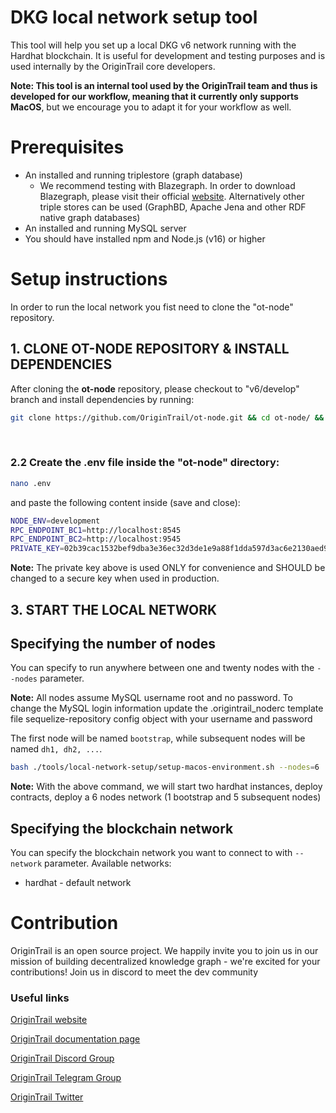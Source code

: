 # DKG local network setup tool

This tool will help you set up a local DKG v6 network running with the Hardhat blockchain. It is useful for development and testing purposes and is used internally by the OriginTrail core developers.
<br/>

**Note: This tool is an internal tool used by the OriginTrail team and thus is developed for our workflow, meaning that it currently only supports MacOS**, but we encourage you to adapt it for your workflow as well.

# Prerequisites

-   An installed and running triplestore (graph database)
    -   We recommend testing with Blazegraph. In order to download Blazegraph, please visit their official [website](https://blazegraph.com/). Alternatively other triple stores can be used (GraphBD, Apache Jena and other RDF native graph databases)
-   An installed and running MySQL server
-   You should have installed npm and Node.js (v16) or higher

# Setup instructions

In order to run the local network you fist need to clone the "ot-node" repository.
<br/>

## 1. CLONE OT-NODE REPOSITORY & INSTALL DEPENDENCIES

After cloning the **ot-node** repository, please checkout to "v6/develop" branch and install dependencies by running:

```bash
git clone https://github.com/OriginTrail/ot-node.git && cd ot-node/ && npm install && cd ..
```

<br/>

### 2.2 Create the .env file inside the "ot-node" directory:

```bash
nano .env
```

and paste the following content inside (save and close):

```bash
NODE_ENV=development
RPC_ENDPOINT_BC1=http://localhost:8545
RPC_ENDPOINT_BC2=http://localhost:9545
PRIVATE_KEY=02b39cac1532bef9dba3e36ec32d3de1e9a88f1dda597d3ac6e2130aed9adc4e
```

**Note:** The private key above is used ONLY for convenience and SHOULD be changed to a secure key when used in production.
<br/>

## 3. START THE LOCAL NETWORK

## Specifying the number of nodes

You can specify to run anywhere between one and twenty nodes with the `--nodes` parameter.

**Note:** All nodes assume MySQL username root and no password. To change the MySQL login information update the .origintrail_noderc template file sequelize-repository config object with your username and password<br/>

The first node will be named `bootstrap`, while subsequent nodes will be named `dh1, dh2, ...`. <br/>

```bash
bash ./tools/local-network-setup/setup-macos-environment.sh --nodes=6
```

**Note:** With the above command, we will start two hardhat instances, deploy contracts, deploy a 6 nodes network (1 bootstrap and 5 subsequent nodes)<br/>

## Specifying the blockchain network

You can specify the blockchain network you want to connect to with `--network` parameter.
Available networks:

-   hardhat - default network

# Contribution

OriginTrail is an open source project. We happily invite you to join us in our mission of building decentralized knowledge graph - we're excited for your contributions! Join us in discord to meet the dev community

### Useful links

[OriginTrail website](https://origintrail.io)

[OriginTrail documentation page](http://docs.origintrail.io)

[OriginTrail Discord Group](https://discordapp.com/invite/FCgYk2S)

[OriginTrail Telegram Group](https://t.me/origintrail)

[OriginTrail Twitter](https://twitter.com/origin_trail)

